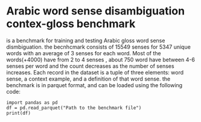 # Arabic word sense disambiguation contex-gloss benchmark

is a benchmark for training and testing Arabic gloss word sense dismbiguation.
the becnhcmark consists of 15549 senses for 5347 unique words with an average of 3 senses for each word. Most of the words(+4000) have from 2 to 4 senses , about 750 word have between 4-6 senses per word and the count decreases as the number of senses increases. Each record in the dataset is a tuple of three elements: word sense, a context example, and a definition of that word sense. 
the benchmark is in parquet format, and can be loaded using the following code:
```
import pandas as pd
df = pd.read_parquet("Path to the benchmark file")
print(df)
```

